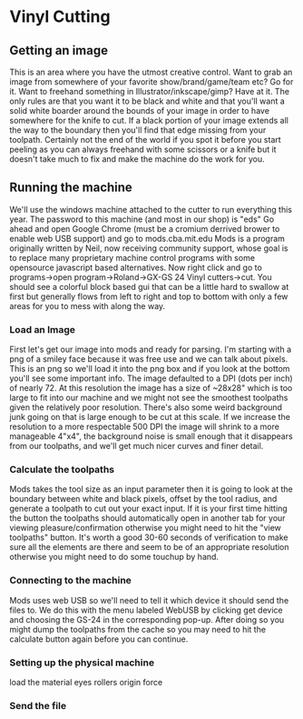 # Vinyl Cutting

## Getting an image  
This is an area where you have the utmost creative control.  Want to grab an image from somewhere of your favorite show/brand/game/team etc? Go for it.  Want to freehand something in Illustrator/inkscape/gimp?  Have at it.  The only rules are that you want it to be black and white and that you'll want a solid white boarder around the bounds of your image in order to have somewhere for the knife to cut.  If a black portion of your image extends all the way to the boundary then you'll find that edge missing from your toolpath.  Certainly not the end of the world  if you spot it before you start peeling as you can always freehand with some scissors or a knife but it doesn't take much to fix and make the machine do the work for you.

## Running the machine  
We'll use the windows machine attached to the cutter to run everything this year.  The password to this machine (and most in our shop) is "eds"  Go ahead and open Google Chrome (must be a cromium derrived brower to enable web USB support) and go to mods.cba.mit.edu  Mods is a program originally written by Neil, now receiving community support, whose goal is to replace many proprietary machine control programs with some opensource javascript based alternatives.  Now right click and go to programs->open program->Roland->GX-GS 24 Vinyl cutters->cut.  You should see a colorful block based gui that can be a little hard to swallow at first but generally flows from left to right and top to bottom with only a few areas for you to mess with along the way.  

### Load an Image
First let's get our image into mods and ready for parsing.  I'm starting with a png of a smiley face because it was free use and we can talk about pixels.  This is an png so we'll load it into the png box and if you look at the bottom you'll see some important info.  The image defaulted to a DPI (dots per inch) of nearly 72.  At this resolution the image has a size of ~28x28" which is too large to fit into our machine and we might not see the smoothest toolpaths given the relatively poor resolution.  There's also some weird background junk going on that is large enough to be cut at this scale.  If we increase the resolution to a more respectable 500 DPI the image will shrink to a more manageable 4"x4", the background noise is small enough that it disappears from our toolpaths, and we'll get much nicer curves and finer detail.

### Calculate the toolpaths
Mods takes the tool size as an input parameter then it is going to look at the boundary between white and black pixels, offset by the tool radius, and generate a toolpath to cut out your exact input.  If it is your first time hitting the button the toolpaths should automatically open in another tab for your viewing pleasure/confirmation otherwise you might need to hit the "view toolpaths" button.  It's worth a good 30-60 seconds of verification to make sure all the elements are there and seem to be of an appropriate resolution otherwise you might need to do some touchup by hand.

### Connecting to the machine  
Mods uses web USB so we'll need to tell it which device it should send the files to.  We do this with the menu labeled WebUSB by clicking get device and choosing the GS-24 in the corresponding pop-up.  After doing so you might dump the toolpaths from the cache so you may need to hit the calculate button again before you can continue.

### Setting up the physical machine
load the material
eyes
rollers
origin
force

### Send the file



<!-- Google tag (gtag.js) -->
<script async src="https://www.googletagmanager.com/gtag/js?id=G-YT7Z6VQ5M4"></script>
<script>
  window.dataLayer = window.dataLayer || [];
  function gtag(){dataLayer.push(arguments);}
  gtag('js', new Date());

  gtag('config', 'G-YT7Z6VQ5M4');
</script>